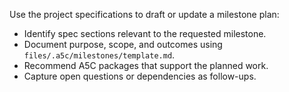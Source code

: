 Use the project specifications to draft or update a milestone plan:
- Identify spec sections relevant to the requested milestone.
- Document purpose, scope, and outcomes using `files/.a5c/milestones/template.md`.
- Recommend A5C packages that support the planned work.
- Capture open questions or dependencies as follow-ups.
